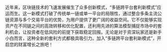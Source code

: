 近年来，区块链技术的飞速发展催生了众多创新模式，“多链跨平台套利新模式”应运而生。这一新模式打破了传统单一链或单一平台的局限性，通过整合多条主流公链资源与多个交易平台的优势，为用户提供了更广阔的收益空间。它不仅能够实现资产在不同链之间的高效转移和优化配置，还利用先进的算法模型捕捉市场中的套利机会，让投资者在低风险的前提下获取稳定回报。无论是对于资深玩家还是新手小白而言，这种全新的套利方式都极具吸引力。加入“多链跨平台套利新模式”，开启您的财富增长之旅吧！